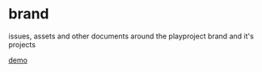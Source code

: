 # brand
issues, assets and other documents around the playproject brand and it's projects

[demo](https://playproject.github.io/brand)